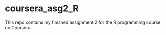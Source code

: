 coursera_asg2_R
===============

This repo contains my finished assignment 2 for the R programming course on Coursera.
